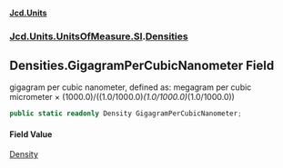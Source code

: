 #### [Jcd.Units](index.md 'index')
### [Jcd.Units.UnitsOfMeasure.SI](Jcd.Units.UnitsOfMeasure.SI.md 'Jcd.Units.UnitsOfMeasure.SI').[Densities](Densities.md 'Jcd.Units.UnitsOfMeasure.SI.Densities')

## Densities.GigagramPerCubicNanometer Field

gigagram per cubic nanometer, defined as: megagram per cubic micrometer × (1000.0)/((1.0/1000.0)*(1.0/1000.0)*(1.0/1000.0))

```csharp
public static readonly Density GigagramPerCubicNanometer;
```

#### Field Value
[Density](Density.md 'Jcd.Units.UnitTypes.Density')